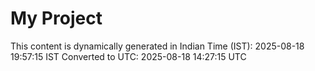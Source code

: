 # My Project

This content is dynamically generated in Indian Time (IST): 2025-08-18 19:57:15 IST
Converted to UTC: 2025-08-18 14:27:15 UTC
